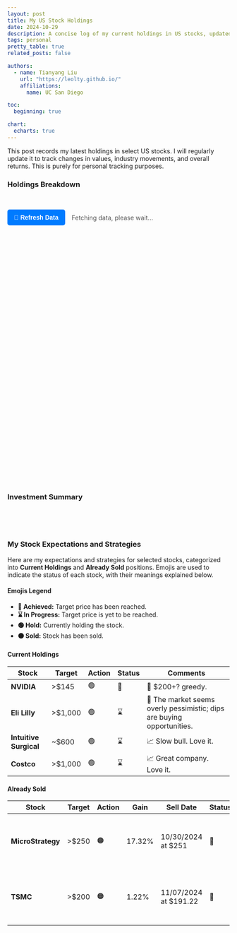 ```yaml
---
layout: post
title: My US Stock Holdings
date: 2024-10-29
description: A concise log of my current holdings in US stocks, updated regularly to monitor value shifts, industry performance, and overall returns.
tags: personal
pretty_table: true
related_posts: false

authors:
  - name: Tianyang Liu
    url: "https://leolty.github.io/"
    affiliations:
      name: UC San Diego

toc:
  beginning: true

chart:
  echarts: true
---
```


This post records my latest holdings in select US stocks. I will regularly update it to track changes in values, industry movements, and overall returns. This is purely for personal tracking purposes.

### Holdings Breakdown

&nbsp;

<!-- Fetching Indicator and Refresh Button -->
<div id="fetching-container" style="display: flex; align-items: center; margin-bottom: 20px;">
  <button id="refresh-button" class="refresh-button">🔄 Refresh Data</button>
  <div id="fetching-indicator" class="fetching-indicator" style="margin-left: 15px;">
    Fetching data, please wait...
  </div>
</div>

<!-- Placeholder for the holdings table -->
<div id="holdings-table-container" style="display: none;">
  <!-- The table will be generated dynamically after data retrieval -->
</div>

<!-- Optional CSS for Positive and Negative P/L -->
<style>
/* Define CSS variables for text color based on the theme */

/* Light mode */
:root {
  --table-text-color: #000000; /* Black */
}

/* Dark mode */
[data-theme='dark'] {
  --table-text-color: #ffffff; /* White */
}

/* Apply the text color to the tables */
#holdings-table, #holdings-table th, #holdings-table td,
#summary-table, #summary-table th, #summary-table td {
  color: var(--table-text-color);
}

/* Styles for P/L (%) column */
.pl-positive {
  color: #28a745; /* Muted green */
  font-weight: bold;
}

.pl-negative {
  color: #dc3545; /* Muted red */
  font-weight: bold;
}

/* Styles for the fetching indicator and refresh button */
#fetching-container {
  display: flex;
  align-items: center;
  margin-bottom: 20px;
}

.fetching-indicator {
  font-size: 1em;
  color: #555;
}

.fetching-indicator.success {
  color: #28a745;
}

.fetching-indicator.error {
  color: #dc3545;
}

.refresh-button {
  background-color: #007bff;
  color: #fff;
  border: none;
  padding: 10px 15px;
  font-size: 1em;
  border-radius: 5px;
  cursor: pointer;
  font-weight: bold;
  display: flex;
  align-items: center;
}

.refresh-button:hover {
  background-color: #0056b3;
}

.refresh-button:disabled {
  background-color: #6c757d;
  cursor: not-allowed;
}

.refresh-button:focus {
  outline: none;
}

.refresh-button:active {
  background-color: #0056b3;
}
</style>

<!-- JavaScript Code -->
<script>
document.addEventListener("DOMContentLoaded", async function () {
  // API Key
  const apiKey = 'cshj6s1r01qu99bg0oe0cshj6s1r01qu99bg0oeg'; // Replace with your Finnhub API key

  // Stocks Data from YAML File
  var stocks = [
    {% for stock in site.data.stock_holdings.stocks %}
    {
      name: "{{ stock.name }}",
      symbol: "{{ stock.symbol }}",
      qty: {{ stock.qty }},
      cost_price: {{ stock.cost_price }}
    }{% if forloop.last == false %},{% endif %}
    {% endfor %}
  ];

  // Global variables
  var isFetching = false;
  var fetchRetryTimeout = null;
  var chartData = []; // Global variable to store chart data

  // Function to display fetching indicator
  function showFetchingIndicator(message, type = 'info') {
    const indicator = document.getElementById('fetching-indicator');
    indicator.innerText = message;
    indicator.classList.remove('success', 'error');
    if (type === 'success') {
      indicator.classList.add('success');
    } else if (type === 'error') {
      indicator.classList.add('error');
    }
    indicator.style.display = 'block';
  }

  // Function to hide fetching indicator
  function hideFetchingIndicator() {
    document.getElementById('fetching-indicator').style.display = 'none';
  }

  // Function to show error message
  function showError(message) {
    showFetchingIndicator(message, 'error');
  }

  // Function to show success message with fetch time
  function showSuccess(message) {
    showFetchingIndicator(message, 'success');
  }

  // Function to get current time in PST
  function getCurrentPSTTime() {
    const now = new Date();
    const options = {
      timeZone: 'America/Los_Angeles',
      year: 'numeric',
      month: '2-digit',
      day: '2-digit',
      hour: '2-digit',
      minute: '2-digit',
      second: '2-digit',
      hour12: false,
    };
    return new Intl.DateTimeFormat('en-US', options).format(now);
  }

  // Function to fetch current price for a given stock
  async function fetchCurrentPrice(stock) {
    const url = `https://finnhub.io/api/v1/quote?symbol=${stock.symbol}&token=${apiKey}`;
    try {
      const response = await fetch(url);
      const data = await response.json();
      if (data.c) {
        stock.curr_price = data.c;
      } else {
        console.error(`No data for symbol: ${stock.symbol}`);
        stock.curr_price = 0;
        throw new Error(`No data for symbol: ${stock.symbol}`);
      }
    } catch (error) {
      console.error(`Error fetching data for ${stock.symbol}:`, error);
      stock.curr_price = 0;
      throw error;
    }
  }

  // Function to fetch prices for all stocks
  async function fetchAllPrices(stocks) {
    const promises = stocks.map(stock => fetchCurrentPrice(stock));
    await Promise.all(promises);
  }

  // Function to calculate values
  function calculateStocks(stocks) {
    // Perform calculations
    stocks.forEach(stock => {
      stock.stock = `${stock.name}`;
      stock.curr_price = parseFloat(stock.curr_price.toFixed(2));
      stock.cost_price = parseFloat(stock.cost_price.toFixed(2));
      stock.value = parseFloat((stock.qty * stock.curr_price).toFixed(2));
      stock.cost_basis = parseFloat((stock.qty * stock.cost_price).toFixed(2));
      stock.pl_dollar = parseFloat((stock.value - stock.cost_basis).toFixed(2));
      stock.pl_percent = parseFloat(((stock.pl_dollar / stock.cost_basis) * 100).toFixed(2));
      stock.pl_class = stock.pl_percent >= 0 ? 'pl-positive' : 'pl-negative';
    });
  }

  // Function to generate the holdings table dynamically and initialize Bootstrap Table with data
  function generateHoldingsTable(stocks) {
    // Clear previous table if exists
    const container = document.getElementById('holdings-table-container');
    container.innerHTML = '';

    // Calculate total value for proportions
    const totalValue = stocks.reduce((sum, stock) => sum + stock.value, 0);

    // Calculate portfolio weights and add to stocks data
    stocks.forEach(stock => {
      stock.portfolio_weight = (stock.value / totalValue) * 100;
    });

    // Create table element
    var table = document.createElement('table');
    table.id = 'holdings-table';
    table.setAttribute('data-toggle', 'table');
    table.setAttribute('data-search', 'false');
    table.setAttribute('data-pagination', 'true');
    table.setAttribute('data-sortable', 'true');
    table.setAttribute('data-sort-name', 'pl_percent');
    table.setAttribute('data-sort-order', 'desc');

    // Append the table to the container
    container.appendChild(table);

    // Initialize the Bootstrap Table with modified columns
    $('#holdings-table').bootstrapTable({
      data: stocks,
      columns: [
        {
          field: 'stock',
          title: 'Stock',
          sortable: true
        },
        {
          field: 'curr_price',
          title: 'Current Price ($)',
          sortable: true,
          formatter: function(value) {
            return value.toFixed(2);
          }
        },
        {
          field: 'cost_price',
          title: 'Cost Price ($)',
          sortable: true,
          formatter: function(value) {
            return value.toFixed(2);
          }
        },
        {
          field: 'portfolio_weight',
          title: 'Portfolio Weight (%)',
          sortable: true,
          formatter: function(value) {
            return `${value.toFixed(2)}%`;
          }
        },
        {
          field: 'pl_percent',
          title: 'P/L (%)',
          sortable: true,
          formatter: function(value, row) {
            return `<span class="${row.pl_class}">${value.toFixed(2)}%</span>`;
          }
        }
      ]
    });
  }

  // Function to generate the simplified summary table with better styling
  function generateSummaryTable(stocks) {
    // Clear previous table if exists
    const container = document.getElementById('summary-table-container');
    container.innerHTML = '';

    // Calculate total cost and value for overall profit margin
    var total_cost = stocks.reduce((sum, stock) => sum + stock.cost_basis, 0);
    var total_value = stocks.reduce((sum, stock) => sum + stock.value, 0);
    var profit_margin = ((total_value - total_cost) / total_cost) * 100;

    var summaryData = [
      {
        total_profit_margin: profit_margin
      }
    ];

    // Create table element with centered style
    var table = document.createElement('table');
    table.id = 'summary-table';
    table.setAttribute('data-toggle', 'table');
    table.setAttribute('data-search', 'false');
    table.setAttribute('data-pagination', 'false');
    table.setAttribute('data-sortable', 'false');

    // Add custom styles for the summary table
    const style = document.createElement('style');
    style.textContent = `
      #summary-table {
        width: auto !important;
        margin: 0 auto;
        min-width: 300px;
      }
      #summary-table th,
      #summary-table td {
        text-align: center !important;
        font-size: 1.1em;
        padding: 15px !important;
        background-color: var(--table-header-bg);
        border-radius: 8px;
      }
      #summary-table th {
        font-weight: bold;
        border-bottom: 2px solid var(--table-border-color);
      }
      .total-pl-value {
        font-size: 1.2em;
        font-weight: bold;
        padding: 5px 10px;
        border-radius: 4px;
        display: inline-block;
      }
    `;
    document.head.appendChild(style);

    // Append the table to the container
    container.appendChild(table);

    // Initialize the Bootstrap Table with centered and styled profit margin
    $('#summary-table').bootstrapTable({
      data: summaryData,
      columns: [
        {
          field: 'total_profit_margin',
          title: 'Overall Portfolio Return',
          formatter: function(value) {
            const className = value >= 0 ? 'pl-positive' : 'pl-negative';
            return `<span class="total-pl-value ${className}">${value.toFixed(2)}%</span>`;
          }
        }
      ]
    });
  }

  // Function to update the chart
  function updateChart(stocks) {
    // Generate portfolioData
    chartData = stocks.map(stock => ({
      name: stock.name,
      value: stock.value
    }));

    // Update the chart options
    myChart.setOption({
      series: [{
        data: chartData
      }]
    });
  }

  // Function to fetch data and update the page
  async function fetchDataAndUpdate() {
    // Prevent multiple fetches
    if (isFetching) return;

    isFetching = true;
    showFetchingIndicator('Fetching data, please wait...');

    // Disable the refresh button
    const refreshButton = document.getElementById('refresh-button');
    refreshButton.disabled = true;

    try {
      await fetchAllPrices(stocks);
      calculateStocks(stocks);
      generateHoldingsTable(stocks);
      updateChart(stocks);
      generateSummaryTable(stocks);

      // Display the table container after data is loaded
      document.getElementById('holdings-table-container').style.display = 'block';
      document.getElementById('summary-table-container').style.display = 'block';

      // Show success message with fetch time
      const fetchTime = getCurrentPSTTime();
      showSuccess(`Data fetched successfully at ${fetchTime} PST`);

    } catch (error) {
      showError('Fetching error. Retrying in 1 minute...');
      // Retry after 1 minute
      if (fetchRetryTimeout) clearTimeout(fetchRetryTimeout);
      fetchRetryTimeout = setTimeout(() => {
        fetchDataAndUpdate();
      }, 60000); // 60000ms = 1 minute
    } finally {
      isFetching = false;
      // Enable the refresh button
      refreshButton.disabled = false;
    }
  }

  // Initialize the chart (Needs to be global for updateChart function)
  var chartDom = document.getElementById('portfolioChart');
  var myChart = echarts.init(chartDom);

  // Initial chart options (will be updated later)
  function getChartOptions(isDarkMode) {
    return {
      title: {
        text: "Portfolio Breakdown by Stock Value",
        left: "center",
        top: "5%",
        textStyle: {
          fontFamily: '"EB Garamond", serif',
          fontSize: 18,
          fontWeight: 'bold',
          color: isDarkMode ? "#ffffff" : "#000000"
        }
      },
      tooltip: {
        trigger: "item",
        formatter: "{b}: ${c} ({d}%)",
        textStyle: {
          fontFamily: '"EB Garamond", serif',
          color: isDarkMode ? "#ffffff" : "#000000"
        },
        backgroundColor: isDarkMode ? "#333333" : "#ffffff",
        borderColor: isDarkMode ? "#ffffff" : "#333333"
      },
      legend: {
        orient: "vertical",
        right: "5%",
        top: "middle",
        itemGap: 10,
        textStyle: {
          fontFamily: '"EB Garamond", serif',
          fontSize: 14,
          color: isDarkMode ? "#ffffff" : "#000000"
        }
      },
      series: [
        {
          name: "Stock Value",
          type: "pie",
          radius: ["40%", "70%"],
          center: ["40%", "55%"],
          avoidLabelOverlap: true,
          itemStyle: {
            borderRadius: 10,
            borderColor: isDarkMode ? "#333333" : "#ffffff",
            borderWidth: 2
          },
          label: {
            show: true,
            formatter: "{b}: {d}%",
            fontFamily: '"EB Garamond", serif',
            fontSize: 14,
            position: 'outside',
            distanceToLabelLine: 15,
            color: isDarkMode ? "#ffffff" : "#000000"
          },
          labelLine: {
            show: true,
            lineStyle: {
              color: isDarkMode ? "#ffffff" : "#333333"
            },
            length: 20,
            length2: 15
          },
          labelLayout: function (params) {
            return {
              moveOverlap: 'shiftY'
            };
          },
          emphasis: {
            scale: true,
            scaleSize: 10
          }
          // Removed data property here to prevent overwriting existing data
        }
      ],
    };
  }

  // Set initial chart theme
  function setChartTheme() {
    const isDarkMode = document.documentElement.getAttribute('data-theme') === 'dark';
    myChart.setOption(getChartOptions(isDarkMode));
  }

  // Initial setup
  setChartTheme();

  // Listen for theme changes using MutationObserver
  const observer = new MutationObserver(setChartTheme);
  observer.observe(document.documentElement, { attributes: true, attributeFilter: ['data-theme'] });

  // Add event listener for the refresh button
  document.getElementById('refresh-button').addEventListener('click', function () {
    fetchDataAndUpdate();
  });

  // Run the fetch data function
  fetchDataAndUpdate();
});
</script>

&nbsp;

<!-- Portfolio Chart Container -->
<div id="portfolioChartContainer" style="width: 100%; overflow: auto; max-width: 900px; max-height: 500px;">
  <div id="portfolioChart" style="width: 850px; height: 500px;"></div>
</div>

&nbsp;

### Investment Summary

&nbsp;

<!-- Placeholder for the summary table -->
<div id="summary-table-container" style="display: none;">
  <!-- The summary table will be generated dynamically after data retrieval -->
</div>

&nbsp;

### My Stock Expectations and Strategies

Here are my expectations and strategies for selected stocks, categorized into **Current Holdings** and **Already Sold** positions. Emojis are used to indicate the status of each stock, with their meanings explained below.

#### Emojis Legend
- **🎯 Achieved:** Target price has been reached.
- **⌛ In Progress:** Target price is yet to be reached.
- **🟢 Hold:** Currently holding the stock.
- **🟠 Sold:** Stock has been sold.

#### Current Holdings

| **Stock**                             | **Target** | **Action** | **Status** | **Comments**                                                                                                 |
|---------------------------------------|------------|------------|------------|--------------------------------------------------------------------------------------------------------------|
| **NVIDIA**                     | >$145     | 🟢     | 🎯         | 🤔 $200+? greedy.                                         |
| **Eli Lilly**                   | >$1,000    | 🟢     | ⌛         | 💸 The market seems overly pessimistic; dips are buying opportunities.                     |
| **Intuitive Surgical**         | ~$600     | 🟢     | ⌛         | 📈 Slow bull. Love it.                      |
| **Costco**                     | >$1,000    | 🟢     | ⌛         | 📈 Great company. Love it. |

#### Already Sold

| **Stock**                                               | **Target** | **Action** | **Gain** | **Sell Date**        | **Status** | **Comments**                                                                                                           |
|---------------------------------------------------------|------------|------------|----------|----------------------|------------|------------------------------------------------------------------------------------------------------------------------|
| **MicroStrategy**                                | >$250     | 🟠     | 17.32%   | 10/30/2024 at $251    | 🎯         | 😌 $400+? Happy with ~20% gain, but could’ve squeezed more.                      |
| **TSMC**    | >$200     | 🟠     | 1.22%    | 11/07/2024 at $191.22 | 🎯         | 😥 Bad sell! Overreacted to Trump fears—solid company otherwise.|

